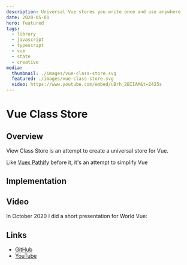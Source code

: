 ```yaml
---
description: Universal Vue stores you write once and use anywhere
date: 2020-05-01
hero: featured
tags:
  - library
  - javascript
  - typescript
  - vue
  - state
  - creative
media:
  thumbnail: ./images/vue-class-store.svg
  featured: ./images/vue-class-store.svg
  video: https://www.youtube.com/embed/uBrh_2BIIAM&t=2425s
---
```


# Vue Class Store

## Overview

View Class Store is an attempt to create a universal store for Vue.

Like [Vuex Pathify](../vuex-pathify) before it, it's an attempt to simplify Vue

## Implementation

## Video

In October 2020 I did a short presentation for World Vue:

<MediaVideo media="video" />

## Links

- [GitHub](https://github.com/davestewart/vue-class-store)
- [YouTube](https://www.youtube.com/watch?v=uBrh_2BIIAM&t=2425s)

